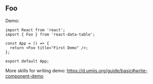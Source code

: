 ## Foo

Demo:

```tsx
import React from 'react';
import { Foo } from 'react-data-table';

const App = () => {
  return <Foo title="First Demo" />;
};

export default App;
```

More skills for writing demo: https://d.umijs.org/guide/basic#write-component-demo
